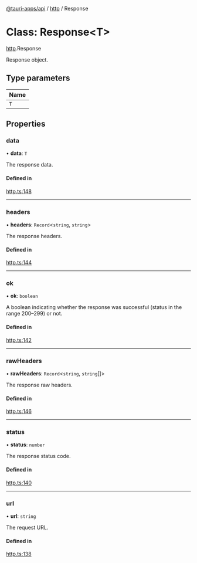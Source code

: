 [@tauri-apps/api](../index.md) / [http](../modules/http.md) / Response

# Class: Response<T\>

[http](../modules/http.md).Response

Response object.

## Type parameters

| Name |
| :------ |
| `T` |

## Properties

### data

• **data**: `T`

The response data.

#### Defined in

[http.ts:148](https://github.com/tauri-apps/tauri/blob/e32a6f7/tooling/api/src/http.ts#L148)

___

### headers

• **headers**: `Record`<`string`, `string`\>

The response headers.

#### Defined in

[http.ts:144](https://github.com/tauri-apps/tauri/blob/e32a6f7/tooling/api/src/http.ts#L144)

___

### ok

• **ok**: `boolean`

A boolean indicating whether the response was successful (status in the range 200–299) or not.

#### Defined in

[http.ts:142](https://github.com/tauri-apps/tauri/blob/e32a6f7/tooling/api/src/http.ts#L142)

___

### rawHeaders

• **rawHeaders**: `Record`<`string`, `string`[]\>

The response raw headers.

#### Defined in

[http.ts:146](https://github.com/tauri-apps/tauri/blob/e32a6f7/tooling/api/src/http.ts#L146)

___

### status

• **status**: `number`

The response status code.

#### Defined in

[http.ts:140](https://github.com/tauri-apps/tauri/blob/e32a6f7/tooling/api/src/http.ts#L140)

___

### url

• **url**: `string`

The request URL.

#### Defined in

[http.ts:138](https://github.com/tauri-apps/tauri/blob/e32a6f7/tooling/api/src/http.ts#L138)
